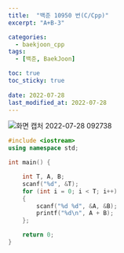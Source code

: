 ```yaml
---
title:  "백준 10950 번(C/Cpp)"
excerpt: "A+B-3"

categories:
  - baekjoon_cpp
tags:
  - [백준, BaekJoon]

toc: true
toc_sticky: true
 
date: 2022-07-28
last_modified_at: 2022-07-28
---
```


![화면 캡처 2022-07-28 092738](https://user-images.githubusercontent.com/106606698/181394853-a640c784-ce6e-4082-b250-df13106ccbd9.png)
  
```c++
#include <iostream>
using namespace std;

int main() {

	int T, A, B;
	scanf("%d", &T);
	for (int i = 0; i < T; i++)
	{
		scanf("%d %d", &A, &B);
		printf("%d\n", A + B);
	};

	return 0;
}
```


